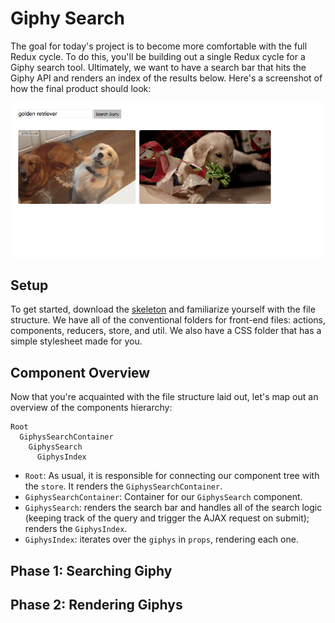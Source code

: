 # Giphy Search

The goal for today's project is to become more comfortable with the full
Redux cycle. To do this, you'll be building out a single Redux cycle for a
Giphy search tool. Ultimately, we want to have a search bar that hits
the Giphy API and renders an index of the results below. Here's a
screenshot of how the final product should look:

![screenshot](./giphy_screenshot.png)

## Setup

To get started, download the [skeleton] and familiarize yourself with the
file structure. We have all of the conventional folders for front-end
files: actions, components, reducers, store, and util. We also have a CSS
folder that has a simple stylesheet made for you.

[skeleton]: ./skeleton.zip?raw=true

## Component Overview

Now that you're acquainted with the file structure laid out, let's map out
an overview of the components hierarchy:

```
Root
  GiphysSearchContainer
    GiphysSearch
      GiphysIndex
```

- `Root`: As usual, it is responsible for connecting our component tree
  with the `store`. It renders the `GiphysSearchContainer`.
- `GiphysSearchContainer`: Container for our `GiphysSearch` component.
- `GiphysSearch`: renders the search bar and handles all of the search
  logic (keeping track of the query and trigger the AJAX request on submit);
  renders the `GiphysIndex`.
- `GiphysIndex`: iterates over the `giphys` in `props`, rendering each one.

## Phase 1: Searching Giphy

## Phase 2: Rendering Giphys
